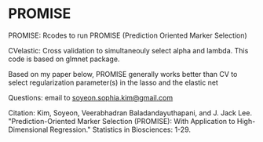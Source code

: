 # PROMISE
PROMISE: Rcodes to run PROMISE (Prediction Oriented Marker Selection)

CVelastic: Cross validation to simultaneouly select alpha and lambda. This code is based on glmnet package.

Based on my paper below, PROMISE generally works better than CV to select regularization parameter(s) in the lasso and the elastic net

Questions: email to soyeon.sophia.kim@gmail.com

Citation: Kim, Soyeon, Veerabhadran Baladandayuthapani, and J. Jack Lee. "Prediction-Oriented Marker Selection (PROMISE): With Application to High-Dimensional Regression." Statistics in Biosciences: 1-29.
